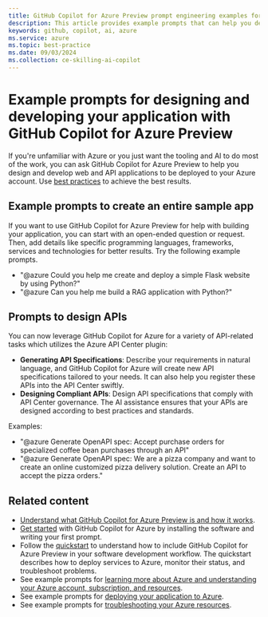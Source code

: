 ```yaml
---
title: GitHub Copilot for Azure Preview prompt engineering examples for designing and developing your application
description: This article provides example prompts that can help you design and develop your application in the cloud.
keywords: github, copilot, ai, azure
ms.service: azure
ms.topic: best-practice
ms.date: 09/03/2024
ms.collection: ce-skilling-ai-copilot
---
```


# Example prompts for designing and developing your application with GitHub Copilot for Azure Preview

If you're unfamiliar with Azure or you just want the tooling and AI to do most of the work, you can ask GitHub Copilot for Azure Preview to help you design and develop web and API applications to be deployed to your Azure account. Use [best practices](introduction.md#best-practices) to achieve the best results.


## Example prompts to create an entire sample app

If you want to use GitHub Copilot for Azure Preview for help with building your application, you can start with an open-ended question or request. Then, add details like specific programming languages, frameworks, services and technologies for better results. Try the following example prompts.

- "@azure Could you help me create and deploy a simple Flask website by using Python?"
- "@azure Can you help me build a RAG application with Python?"

## Prompts to design APIs

You can now leverage GitHub Copilot for Azure for a variety of API-related tasks which utilizes the Azure API Center plugin: 

- **Generating API Specifications**: Describe your requirements in natural language, and GitHub Copilot for Azure will create new API specifications tailored to your needs. It can also help you register these APIs into the API Center swiftly. 
- **Designing Compliant APIs**: Design API specifications that comply with API Center governance. The AI assistance ensures that your APIs are designed according to best practices and standards.

Examples:

- "@azure Generate OpenAPI spec: Accept purchase orders for specialized coffee bean purchases through an API"
- "@azure Generate OpenAPI spec: We are a pizza company and want to create an online customized pizza delivery solution. Create an API to accept the pizza orders."

## Related content

- [Understand what GitHub Copilot for Azure Preview is and how it works](introduction.md).
- [Get started](get-started.md) with GitHub Copilot for Azure by installing the software and writing your first prompt.
- Follow the [quickstart](quickstart-build-deploy-applications.md) to understand how to include GitHub Copilot for Azure Preview in your software development workflow. The quickstart describes how to deploy services to Azure, monitor their status, and troubleshoot problems.
- See example prompts for [learning more about Azure and understanding your Azure account, subscription, and resources](learn-examples.md).
- See example prompts for [deploying your application to Azure](deploy-examples.md).
- See example prompts for [troubleshooting your Azure resources](troubleshoot-examples.md).
